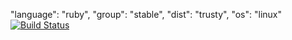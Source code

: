   "language": "ruby",
  "group": "stable",
  "dist": "trusty",
  "os": "linux"
[![Build Status](https://travis-ci.org/berkayataeli/myDemoApp.svg?branch=master)](https://travis-ci.org/berkayataeli/myDemoApp)
